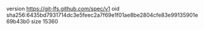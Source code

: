 version https://git-lfs.github.com/spec/v1
oid sha256:6435bd7931714dc3e5feec2a7f69e1f01ae8be2804cfe83e99135901e69b43b0
size 15360
